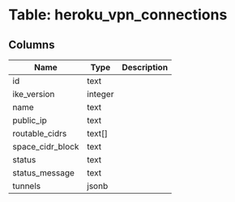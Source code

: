 
# Table: heroku_vpn_connections

## Columns
| Name        | Type           | Description  |
| ------------- | ------------- | -----  |
|id|text||
|ike_version|integer||
|name|text||
|public_ip|text||
|routable_cidrs|text[]||
|space_cidr_block|text||
|status|text||
|status_message|text||
|tunnels|jsonb||

